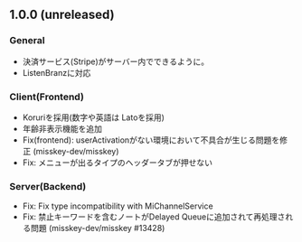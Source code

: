 <!--
## 1.x.x (unreleased)

### General
-

### Client(Frontend)
- 

### Server(Backend)
-

-->

## 1.0.0 (unreleased)

### General
- 決済サービス(Stripe)がサーバー内でできるように。
- ListenBranzに対応

### Client(Frontend)
- Koruriを採用(数字や英語は Latoを採用)
- 年齢非表示機能を追加
- Fix(frontend): userActivationがない環境において不具合が生じる問題を修正 (misskey-dev/misskey)
- Fix: メニューが出るタイプのヘッダータブが押せない 


### Server(Backend)
- Fix: Fix type incompatibility with MiChannelService<boolean>
- Fix: 禁止キーワードを含むノートがDelayed Queueに追加されて再処理される問題 (misskey-dev/misskey #13428) 